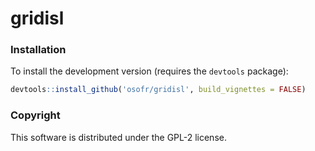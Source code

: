 gridisl
==========
<!-- 
[![CRAN_Status_Badge](http://www.r-pkg.org/badges/version/gridisl)](http://cran.r-project.org/package=gridisl)
[![](http://cranlogs.r-pkg.org/badges/gridisl)](http://cran.rstudio.com/web/packages/gridisl/index.html)
[![Travis-CI Build Status](https://travis-ci.org/osofr/gridisl.svg?branch=master)](https://travis-ci.org/osofr/gridisl)
[![Coverage Status](https://coveralls.io/repos/osofr/gridisl/badge.svg?branch=master&service=github)](https://coveralls.io/github/osofr/gridisl?branch=master)
 -->


### Installation

<!-- To install the CRAN release version of `gridisl`: 

```R
install.packages('gridisl')
```
 -->

To install the development version (requires the `devtools` package):

```R
devtools::install_github('osofr/gridisl', build_vignettes = FALSE)
```


### Copyright
This software is distributed under the GPL-2 license.
